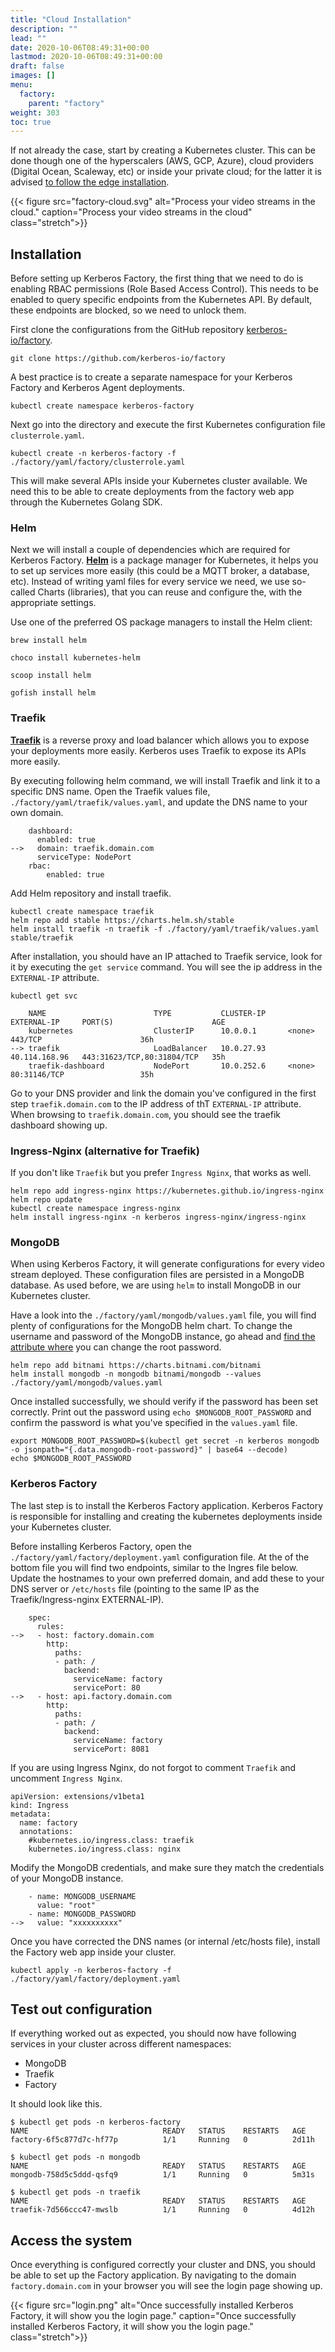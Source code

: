 ```yaml
---
title: "Cloud Installation"
description: ""
lead: ""
date: 2020-10-06T08:49:31+00:00
lastmod: 2020-10-06T08:49:31+00:00
draft: false
images: []
menu:
  factory:
    parent: "factory"
weight: 303
toc: true
---
```


If not already the case, start by creating a Kubernetes cluster. This can be done though one of the hyperscalers (AWS, GCP, Azure), cloud providers (Digital Ocean, Scaleway, etc) or inside your private cloud; for the latter it is advised [to follow the edge installation](/factory/installation-edge).

{{< figure src="factory-cloud.svg" alt="Process your video streams in the cloud." caption="Process your video streams in the cloud" class="stretch">}}

## Installation

Before setting up Kerberos Factory, the first thing that we need to do is enabling RBAC permissions (Role Based Access Control). This needs to be enabled to query specific endpoints from the Kubernetes API. By default, these endpoints are blocked, so we need to unlock them.

First clone the configurations from the GitHub repository [kerberos-io/factory]( https://github.com/kerberos-io/factory).

    git clone https://github.com/kerberos-io/factory

A best practice is to create a separate namespace for your Kerberos Factory and Kerberos Agent deployments.

    kubectl create namespace kerberos-factory

Next go into the directory and execute the first Kubernetes configuration file `clusterrole.yaml`.

    kubectl create -n kerberos-factory -f ./factory/yaml/factory/clusterrole.yaml

This will make several APIs inside your Kubernetes cluster available. We need this to be able to create deployments from the factory web app through the Kubernetes Golang SDK.

### Helm

Next we will install a couple of dependencies which are required for Kerberos Factory. [**Helm**](https://helm.sh/) is a package manager for Kubernetes, it helps you to set up services more easily (this could be a MQTT broker, a database, etc).
Instead of writing yaml files for every service we need, we use so-called Charts (libraries), that you can reuse and configure the, with the appropriate settings.

Use one of the preferred OS package managers to install the Helm client:

    brew install helm

    choco install kubernetes-helm

    scoop install helm

    gofish install helm

### Traefik

[**Traefik**](https://containo.us/traefik/) is a reverse proxy and load balancer which allows you to expose your deployments more easily. Kerberos uses Traefik to expose its APIs more easily.

By executing following helm command, we will install Traefik and link it to a specific DNS name. Open the Traefik values file, `./factory/yaml/traefik/values.yaml`, and update the DNS name to your own domain.

        dashboard:
          enabled: true
    -->   domain: traefik.domain.com
          serviceType: NodePort
        rbac:
            enabled: true

Add Helm repository and install traefik.

    kubectl create namespace traefik
    helm repo add stable https://charts.helm.sh/stable
    helm install traefik -n traefik -f ./factory/yaml/traefik/values.yaml stable/traefik

After installation, you should have an IP attached to Traefik service, look for it by executing the `get service` command. You will see the ip address in the `EXTERNAL-IP` attribute.

    kubectl get svc

        NAME                        TYPE           CLUSTER-IP     EXTERNAL-IP     PORT(S)                      AGE
        kubernetes                  ClusterIP      10.0.0.1       <none>          443/TCP                      36h
    --> traefik                     LoadBalancer   10.0.27.93     40.114.168.96   443:31623/TCP,80:31804/TCP   35h
        traefik-dashboard           NodePort       10.0.252.6     <none>          80:31146/TCP                 35h

Go to your DNS provider and link the domain you've configured in the first step `traefik.domain.com` to the IP address of thT `EXTERNAL-IP` attribute. When browsing to `traefik.domain.com`, you should see the traefik dashboard showing up.

### Ingress-Nginx (alternative for Traefik)

If you don't like `Traefik` but you prefer `Ingress Nginx`, that works as well.

    helm repo add ingress-nginx https://kubernetes.github.io/ingress-nginx
    helm repo update
    kubectl create namespace ingress-nginx
    helm install ingress-nginx -n kerberos ingress-nginx/ingress-nginx

### MongoDB

When using Kerberos Factory, it will generate configurations for every video stream deployed. These configuration files are persisted in a MongoDB database. As used before, we are using `helm` to install MongoDB in our Kubernetes cluster.

Have a look into the `./factory/yaml/mongodb/values.yaml` file, you will find plenty of configurations for the MongoDB helm chart. To change the username and password of the MongoDB instance, go ahead and [find the attribute where](https://github.com/kerberos-io/factory/blob/master/yaml/mongodb/values.yaml#L75) you can change the root password.

    helm repo add bitnami https://charts.bitnami.com/bitnami
    helm install mongodb -n mongodb bitnami/mongodb --values ./factory/yaml/mongodb/values.yaml

Once installed successfully, we should verify if the password has been set correctly. Print out the password using `echo $MONGODB_ROOT_PASSWORD` and confirm the password is what you've specified in the `values.yaml` file.

    export MONGODB_ROOT_PASSWORD=$(kubectl get secret -n kerberos mongodb -o jsonpath="{.data.mongodb-root-password}" | base64 --decode)
    echo $MONGODB_ROOT_PASSWORD

### Kerberos Factory

The last step is to install the Kerberos Factory application. Kerberos Factory is responsible for installing and creating the kubernetes deployments inside your Kubernetes cluster.

Before installing Kerberos Factory, open the `./factory/yaml/factory/deployment.yaml` configuration file. At the of the bottom file you will find two endpoints, similar to the Ingres file below. Update the hostnames to your own preferred domain, and add these to your DNS server or `/etc/hosts` file (pointing to the same IP as the Traefik/Ingress-nginx EXTERNAL-IP).

        spec:
          rules:
    -->   - host: factory.domain.com
            http:
              paths:
              - path: /
                backend:
                  serviceName: factory
                  servicePort: 80
    -->   - host: api.factory.domain.com
            http:
              paths:
              - path: /
                backend:
                  serviceName: factory
                  servicePort: 8081

If you are using Ingress Nginx, do not forgot to comment `Traefik` and uncomment `Ingress Nginx`.

    apiVersion: extensions/v1beta1
    kind: Ingress
    metadata:
      name: factory
      annotations:
        #kubernetes.io/ingress.class: traefik
        kubernetes.io/ingress.class: nginx

Modify the MongoDB credentials, and make sure they match the credentials of your MongoDB instance.

        - name: MONGODB_USERNAME
          value: "root"
        - name: MONGODB_PASSWORD
    -->   value: "xxxxxxxxxx"

Once you have corrected the DNS names (or internal /etc/hosts file), install the Factory web app inside your cluster.

    kubectl apply -n kerberos-factory -f ./factory/yaml/factory/deployment.yaml

## Test out configuration

If everything worked out as expected, you should now have following services in your cluster across different namespaces:

- MongoDB
- Traefik
- Factory

It should look like this.

    $ kubectl get pods -n kerberos-factory
    NAME                              READY   STATUS    RESTARTS   AGE
    factory-6f5c877d7c-hf77p          1/1     Running   0          2d11h

    $ kubectl get pods -n mongodb
    NAME                              READY   STATUS    RESTARTS   AGE
    mongodb-758d5c5ddd-qsfq9          1/1     Running   0          5m31s

    $ kubectl get pods -n traefik
    NAME                              READY   STATUS    RESTARTS   AGE
    traefik-7d566ccc47-mwslb          1/1     Running   0          4d12h

## Access the system

Once everything is configured correctly your cluster and DNS, you should be able to set up the Factory application. By navigating to the domain `factory.domain.com` in your browser you will see the login page showing up.

{{< figure src="login.png" alt="Once successfully installed Kerberos Factory, it will show you the login page." caption="Once successfully installed Kerberos Factory, it will show you the login page." class="stretch">}}
